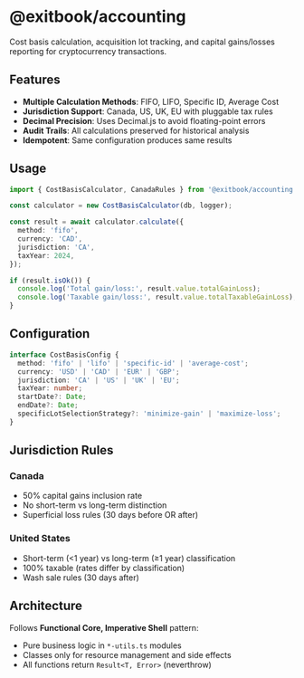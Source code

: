 # @exitbook/accounting

Cost basis calculation, acquisition lot tracking, and capital gains/losses reporting for cryptocurrency transactions.

## Features

- **Multiple Calculation Methods**: FIFO, LIFO, Specific ID, Average Cost
- **Jurisdiction Support**: Canada, US, UK, EU with pluggable tax rules
- **Decimal Precision**: Uses Decimal.js to avoid floating-point errors
- **Audit Trails**: All calculations preserved for historical analysis
- **Idempotent**: Same configuration produces same results

## Usage

```typescript
import { CostBasisCalculator, CanadaRules } from '@exitbook/accounting';

const calculator = new CostBasisCalculator(db, logger);

const result = await calculator.calculate({
  method: 'fifo',
  currency: 'CAD',
  jurisdiction: 'CA',
  taxYear: 2024,
});

if (result.isOk()) {
  console.log('Total gain/loss:', result.value.totalGainLoss);
  console.log('Taxable gain/loss:', result.value.totalTaxableGainLoss);
}
```

## Configuration

```typescript
interface CostBasisConfig {
  method: 'fifo' | 'lifo' | 'specific-id' | 'average-cost';
  currency: 'USD' | 'CAD' | 'EUR' | 'GBP';
  jurisdiction: 'CA' | 'US' | 'UK' | 'EU';
  taxYear: number;
  startDate?: Date;
  endDate?: Date;
  specificLotSelectionStrategy?: 'minimize-gain' | 'maximize-loss';
}
```

## Jurisdiction Rules

### Canada

- 50% capital gains inclusion rate
- No short-term vs long-term distinction
- Superficial loss rules (30 days before OR after)

### United States

- Short-term (<1 year) vs long-term (≥1 year) classification
- 100% taxable (rates differ by classification)
- Wash sale rules (30 days after)

## Architecture

Follows **Functional Core, Imperative Shell** pattern:

- Pure business logic in `*-utils.ts` modules
- Classes only for resource management and side effects
- All functions return `Result<T, Error>` (neverthrow)
